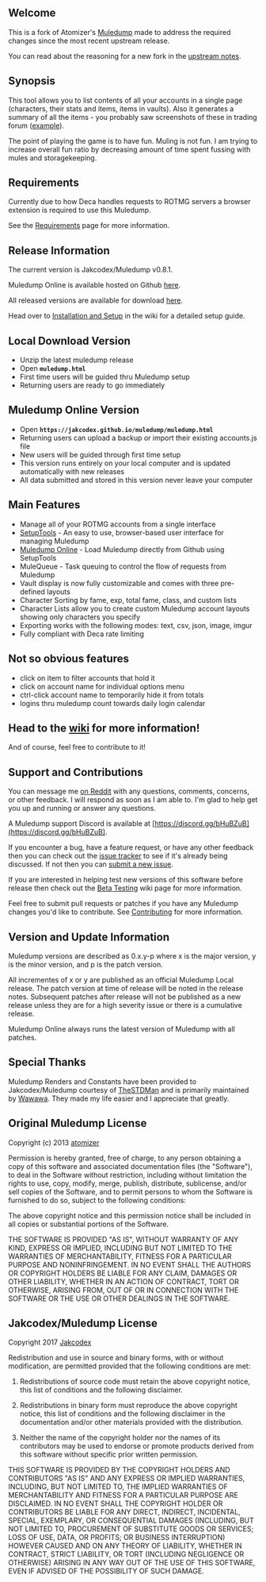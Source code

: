## Welcome

This is a fork of Atomizer's [Muledump](https://github.com/atomizer) made to address the required changes since the most recent upstream release.

You can read about the reasoning for a new fork in the [upstream notes](UPSTREAM.md).

## Synopsis

This tool allows you to list contents of all your accounts in a single page (characters, their stats and items, items in vaults). Also it generates a summary of all the items - you probably saw screenshots of these in trading forum ([example](https://imgur.com/dDA2vC9)).

The point of playing the game is to have fun. Muling is not fun. I am trying to increase overall fun ratio by decreasing amount of time spent fussing with mules and storagekeeping.

## Requirements

Currently due to how Deca handles requests to ROTMG servers a browser extension is required to use this Muledump.

See the [Requirements](REQUIREMENTS.md) page for more information.

## Release Information

The current version is Jakcodex/Muledump v0.8.1.

Muledump Online is available hosted on Github [here](https://jakcodex.github.io/muledump/muledump.html).

All released versions are available for download [here](https://github.com/jakcodex/muledump/releases).

Head over to [Installation and Setup](https://github.com/jakcodex/muledump/wiki/Installation-and-Setup) in the wiki for a detailed setup guide.

## Local Download Version

- Unzip the latest muledump release
- Open **`muledump.html`**
- First time users will be guided thru Muledump setup
- Returning users are ready to go immediately

## Muledump Online Version

- Open **```https://jakcodex.github.io/muledump/muledump.html```**
- Returning users can upload a backup or import their existing accounts.js file
- New users will be guided through first time setup
- This version runs entirely on your local computer and is updated automatically with new releases
- All data submitted and stored in this version never leave your computer

## Main Features

- Manage all of your ROTMG accounts from a single interface
- [SetupTools](docs/setuptools/index.md) - An easy to use, browser-based user interface for managing Muledump
- [Muledump Online](https://jakcodex.github.io/muledump/muledump.html) - Load Muledump directly from Github using SetupTools
- MuleQueue - Task queuing to control the flow of requests from Muledump
- Vault display is now fully customizable and comes with three pre-defined layouts
- Character Sorting by fame, exp, total fame, class, and custom lists
- Character Lists allow you to create custom Muledump account layouts showing only characters you specify 
- Exporting works with the following modes: text, csv, json, image, imgur
- Fully compliant with Deca rate limiting

## Not so obvious features

- click on item to filter accounts that hold it
- click on account name for individual options menu
- ctrl-click account name to temporarily hide it from totals
- logins thru muledump count towards daily login calendar

## Head to the [wiki](https://github.com/jakcodex/muledump/wiki) for more information!

And of course, feel free to contribute to it!

<a id="jakcodex-supportandcontributions"></a>
## Support and Contributions

You can message me [on Reddit](https://www.reddit.com/message/compose?to=jakisaurus&subject=Muledump%20support&message=) with any questions, comments, concerns, or other feedback. I will respond as soon as I am able to. I'm glad to help get you up and running or answer any questions.

A Muledump support Discord is available at [https://discord.gg/bHuBZuB](https://discord.gg/bHuBZuB).

If you encounter a bug, have a feature request, or have any other feedback then you can check out the [issue tracker](https://github.com/jakcodex/muledump/issues) to see if it's already being discussed. If not then you can [submit a new issue](https://github.com/jakcodex/muledump/issues/new).

If you are interested in helping test new versions of this software before release then check out the [Beta Testing](https://github.com/jakcodex/muledump/wiki/Beta-Testing) wiki page for more information.

Feel free to submit pull requests or patches if you have any Muledump changes you'd like to contribute. See [Contributing](https://github.com/jakcodex/muledump/wiki/Contributing) for more information.

## Version and Update Information

Muledump versions are described as 0.x.y-p where x is the major version, y is the minor version, and p is the patch version.

All incrementes of x or y are published as an official Muledump Local release. The patch version at time of release will be noted in the release notes. Subsequent patches after release will not be published as a new release unless they are for a high severity issue or there is a cumulative release.

Muledump Online always runs the latest version of Muledump with all patches.

## Special Thanks

Muledump Renders and Constants have been provided to Jakcodex/Muledump courtesy of [TheSTDMan](https://github.com/thestdman) and is primarily maintained by [Wawawa](https://github.com/wawawawawawawa/muledump). They made my life easier and I appreciate that greatly.

## Original Muledump License

Copyright (c) 2013 [atomizer](https://github.com/atomizer)

Permission is hereby granted, free of charge, to any person obtaining a copy of this software and associated documentation files (the "Software"), to deal in the Software without restriction, including without limitation the rights to use, copy, modify, merge, publish, distribute, sublicense, and/or sell copies of the Software, and to permit persons to whom the Software is furnished to do so, subject to the following conditions:

The above copyright notice and this permission notice shall be included in all copies or substantial portions of the Software.

THE SOFTWARE IS PROVIDED "AS IS", WITHOUT WARRANTY OF ANY KIND, EXPRESS OR IMPLIED, INCLUDING BUT NOT LIMITED TO THE WARRANTIES OF MERCHANTABILITY, FITNESS FOR A PARTICULAR PURPOSE AND NONINFRINGEMENT. IN NO EVENT SHALL THE AUTHORS OR COPYRIGHT HOLDERS BE LIABLE FOR ANY CLAIM, DAMAGES OR OTHER LIABILITY, WHETHER IN AN ACTION OF CONTRACT, TORT OR OTHERWISE, ARISING FROM, OUT OF OR IN CONNECTION WITH THE SOFTWARE OR THE USE OR OTHER DEALINGS IN THE SOFTWARE.

## Jakcodex/Muledump License

Copyright 2017 [Jakcodex](https://github.com/jakcodex)

Redistribution and use in source and binary forms, with or without modification, are permitted provided that the following conditions are met:

1. Redistributions of source code must retain the above copyright notice, this list of conditions and the following disclaimer.

2. Redistributions in binary form must reproduce the above copyright notice, this list of conditions and the following disclaimer in the documentation and/or other materials provided with the distribution.

3. Neither the name of the copyright holder nor the names of its contributors may be used to endorse or promote products derived from this software without specific prior written permission.

THIS SOFTWARE IS PROVIDED BY THE COPYRIGHT HOLDERS AND CONTRIBUTORS "AS IS" AND ANY EXPRESS OR IMPLIED WARRANTIES, INCLUDING, BUT NOT LIMITED TO, THE IMPLIED WARRANTIES OF MERCHANTABILITY AND FITNESS FOR A PARTICULAR PURPOSE ARE DISCLAIMED. IN NO EVENT SHALL THE COPYRIGHT HOLDER OR CONTRIBUTORS BE LIABLE FOR ANY DIRECT, INDIRECT, INCIDENTAL, SPECIAL, EXEMPLARY, OR CONSEQUENTIAL DAMAGES (INCLUDING, BUT NOT LIMITED TO, PROCUREMENT OF SUBSTITUTE GOODS OR SERVICES; LOSS OF USE, DATA, OR PROFITS; OR BUSINESS INTERRUPTION) HOWEVER CAUSED AND ON ANY THEORY OF LIABILITY, WHETHER IN CONTRACT, STRICT LIABILITY, OR TORT (INCLUDING NEGLIGENCE OR OTHERWISE) ARISING IN ANY WAY OUT OF THE USE OF THIS SOFTWARE, EVEN IF ADVISED OF THE POSSIBILITY OF SUCH DAMAGE.
